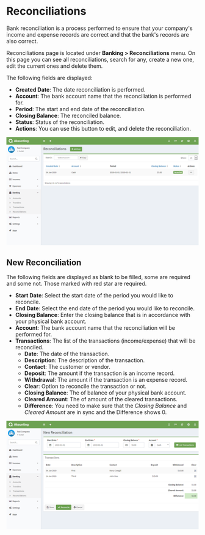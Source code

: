 Reconciliations
===============

Bank reconciliation is a process performed to ensure that your company's income and expense records are correct and that the bank's records are also correct.

Reconciliations page is located under **Banking > Reconciliations** menu. On this page you can see all reconciliations, search for any, create a new one, edit the current ones and delete them.

The following fields are displayed:

- **Created Date**: The date reconciliation is performed.
- **Account**: The bank account name that the reconciliation is performed for.
- **Period**: The start and end date of the reconciliation.
- **Closing Balance**: The reconciled balance.
- **Status**: Status of the reconciliation.
- **Actions**: You can use this button to edit, and delete the reconciliation.

![reconciliations list](_images/reconciliations_list.png)

## New Reconciliation

The following fields are displayed as blank to be filled, some are required and some not. Those marked with red star are required.

- **Start Date**: Select the start date of the period you would like to reconcile.
- **End Date**: Select the end date of the period you would like to reconcile.
- **Closing Balance**: Enter the closing balance that is in accordance with your physical bank account.
- **Account**: The bank account name that the reconciliation will be performed for.
- **Transactions**: The list of the transactions (income/expense) that will be reconciled.
    - **Date**: The date of the transaction.
    - **Description**: The description of the transaction.
    - **Contact**: The customer or vendor.
    - **Deposit**: The amount if the transaction is an income record.
    - **Withdrawal**: The amount if the transaction is an expense record.
    - **Clear**: Option to reconcile the transaction or not.
    - **Closing Balance**: The of balance of your physical bank account.
    - **Cleared Amount**: The of amount of the cleared transactions.
    - **Difference**: You need to make sure that the *Closing Balance* and *Cleared Amount* are in sync and the Difference shows 0.

![reconciliations form](_images/reconciliations_form.png)

